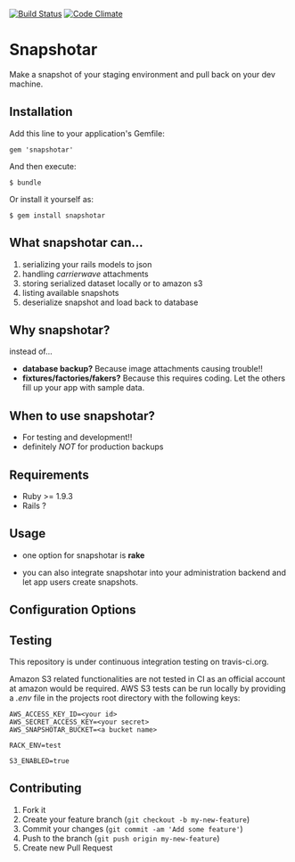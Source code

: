 [![Build Status](https://travis-ci.org/elchbenny/snapshotar.svg?branch=master)](https://travis-ci.org/elchbenny/snapshotar)
[![Code Climate](https://codeclimate.com/github/elchbenny/snapshotar.png)](https://codeclimate.com/github/elchbenny/snapshotar)


# Snapshotar

Make a snapshot of your staging environment and pull back on your dev machine.

## Installation

Add this line to your application's Gemfile:

    gem 'snapshotar'

And then execute:

    $ bundle

Or install it yourself as:

    $ gem install snapshotar

## What snapshotar can...

1. serializing your rails models to json
2. handling *carrierwave* attachments
3. storing serialized dataset locally or to amazon s3
4. listing available snapshots
5. deserialize snapshot and load back to database

## Why snapshotar?

instead of...

- **database backup?** Because image attachments causing trouble!!
- **fixtures/factories/fakers?** Because this requires coding. Let the
others fill up your app with sample data.

## When to use snapshotar?

- For testing and development!!
- definitely *NOT* for production backups

## Requirements

- Ruby >= 1.9.3
- Rails ?

## Usage

- one option for snapshotar is **rake**

- you can also integrate snapshotar into your administration backend and let app
users create snapshots.

## Configuration Options

## Testing
This repository is under continuous integration testing on travis-ci.org.

Amazon S3 related functionalities are not tested in CI as an official account at
amazon would be required. AWS S3 tests can be run locally by providing a *.env* file
in the projects root directory with the following keys:

    AWS_ACCESS_KEY_ID=<your id>
    AWS_SECRET_ACCESS_KEY=<your secret>
    AWS_SNAPSHOTAR_BUCKET=<a bucket name>

    RACK_ENV=test

    S3_ENABLED=true

## Contributing

1. Fork it
2. Create your feature branch (`git checkout -b my-new-feature`)
3. Commit your changes (`git commit -am 'Add some feature'`)
4. Push to the branch (`git push origin my-new-feature`)
5. Create new Pull Request
